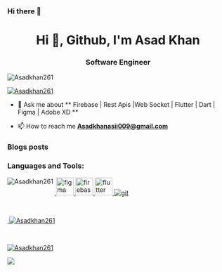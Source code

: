 ### Hi there 👋

<h1 align="center">Hi 👋, Github, I'm  Asad Khan</h1>
<h3 align="center">Software Engineer</h3>

<p align="left"> <img src="https://komarev.com/ghpvc/?username=Asadkhan261&label=Profile%20views&color=0e75b6&style=flat" alt="Asadkhan261" /> </p>

<p align="left"> <a href="https://github.com/ryo-ma/github-profile-trophy"><img src="https://github-profile-trophy.vercel.app/?username=Asadkhan261" alt="Asadkhan261" /></a> </p>




- 💬 Ask me about **  Firebase | Rest Apis |Web Socket | Flutter | Dart | Figma | Adobe XD ** 

- 📫 How to reach me **Asadkhanasii009@gmail.com**

### Blogs posts
<!-- BLOG-POST-LIST:START -->
<!-- BLOG-POST-LIST:END -->



<h3 align="left">Languages and Tools:</h3>

<p align="left"> 
  <a href="https://developer.android.com" target="_blank"> <img 
  <a href="https://www.figma.com/" target="_blank"> <img src="https://www.vectorlogo.zone/logos/figma/figma-icon.svg" alt="figma" width="40" height="40"/> </a> 
  <a href="https://firebase.google.com/" target="_blank"> <img src="https://www.vectorlogo.zone/logos/firebase/firebase-icon.svg" alt="firebase" width="40" height="40"/> </a> 
  <a href="https://flutter.dev" target="_blank"> <img src="https://www.vectorlogo.zone/logos/flutterio/flutterio-icon.svg" alt="flutter" width="40" height="40"/> </a> <a href="https://git-scm.com/" target="_blank"> <img src="https://www.vectorlogo.zone/logos/git-scm/git-scm-icon.svg" alt="git" 




<p><img align="left" src="https://github-readme-stats.vercel.app/api/top-langs?username=Asadkhan261&show_icons=true&locale=en&layout=compact&langs_count=20" alt="Asadkhan261" /></p><br>

<p>&nbsp;<img align="center" src="https://github-readme-stats.vercel.app/api?username=Asadkhan261&show_icons=true&locale=en&count_private=true" alt="Asadkhan261" /></p><br>

<p><img align="center" src="https://github-readme-streak-stats.herokuapp.com/?user=Asadkhan261&" alt="Asadkhan261" /></p>

![](https://hit.yhype.me/github/profile?user_id=29094408)

